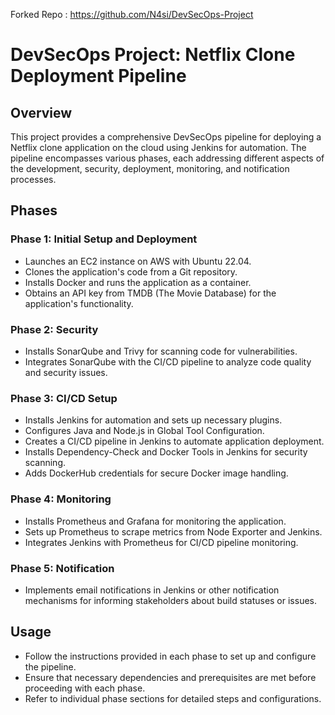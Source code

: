 Forked Repo : https://github.com/N4si/DevSecOps-Project
# DevSecOps Project: Netflix Clone Deployment Pipeline

## Overview

This project provides a comprehensive DevSecOps pipeline for deploying a Netflix clone application on the cloud using Jenkins for automation. The pipeline encompasses various phases, each addressing different aspects of the development, security, deployment, monitoring, and notification processes.

## Phases

### Phase 1: Initial Setup and Deployment
- Launches an EC2 instance on AWS with Ubuntu 22.04.
- Clones the application's code from a Git repository.
- Installs Docker and runs the application as a container.
- Obtains an API key from TMDB (The Movie Database) for the application's functionality.

### Phase 2: Security
- Installs SonarQube and Trivy for scanning code for vulnerabilities.
- Integrates SonarQube with the CI/CD pipeline to analyze code quality and security issues.

### Phase 3: CI/CD Setup
- Installs Jenkins for automation and sets up necessary plugins.
- Configures Java and Node.js in Global Tool Configuration.
- Creates a CI/CD pipeline in Jenkins to automate application deployment.
- Installs Dependency-Check and Docker Tools in Jenkins for security scanning.
- Adds DockerHub credentials for secure Docker image handling.

### Phase 4: Monitoring
- Installs Prometheus and Grafana for monitoring the application.
- Sets up Prometheus to scrape metrics from Node Exporter and Jenkins.
- Integrates Jenkins with Prometheus for CI/CD pipeline monitoring.

### Phase 5: Notification
- Implements email notifications in Jenkins or other notification mechanisms for informing stakeholders about build statuses or issues.

## Usage
- Follow the instructions provided in each phase to set up and configure the pipeline.
- Ensure that necessary dependencies and prerequisites are met before proceeding with each phase.
- Refer to individual phase sections for detailed steps and configurations.
